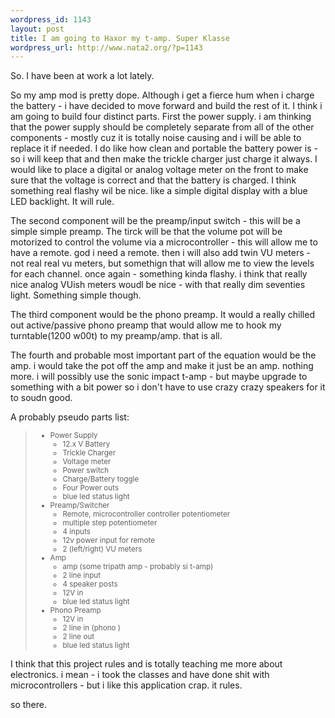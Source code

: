 ```yaml
--- 
wordpress_id: 1143
layout: post
title: I am going to Haxor my t-amp. Super Klasse
wordpress_url: http://www.nata2.org/?p=1143
---
```

So. I have been at work a lot lately. 


So my amp mod is pretty dope. Although i get a fierce hum when i charge the battery - i have decided to move forward and build the rest of it. I think i am going to build four distinct parts. First the power supply. i am thinking that the power supply should be completely separate from all of the other components - mostly cuz it is totally noise causing and i will be able to replace it if needed. I do like how clean and portable the battery power is - so i will keep that and then make the trickle charger just charge it always. I would like to place a digital or analog voltage meter on the front to make sure that the voltage is correct and that the battery is charged. I think something real flashy wil be nice. like a simple digital display with a blue LED backlight. It will rule. 

The second component will be the preamp/input switch - this will be a simple simple preamp. The tirck will be that the volume pot will be motorized to control the volume via a microcontroller - this will allow me to have a remote. god i need a remote. then i will also add twin VU meters - not real real vu meters, but somethign that will allow me to view the levels for each channel. once again - something kinda flashy. i think that really nice analog VUish meters woudl be nice - with that really dim seventies light. Something simple though. 

The third component would be the phono preamp. It would a really chilled out active/passive phono preamp that would allow me to hook my turntable(1200 w00t) to my preamp/amp. that is all. 

The fourth and probable most important part of the equation would be the amp. i would take the pot off the amp and make it just be an amp. nothing more. i will possibly use the sonic impact t-amp - but maybe upgrade to something with a bit power so i don't have to use crazy crazy speakers for it to soudn good. 

A probably pseudo parts list:
<blockquote>
<small>

<ul>
<li>Power Supply
<ul>
<li>12.x V Battery</li>
<li>Trickle Charger</li>
<li>Voltage meter</li>
<li>Power switch</li>
<li>Charge/Battery toggle</li>
<li>Four Power outs</li>
<li>blue led status light</li>

</ul>
</li>
<li>Preamp/Switcher<ul>
<li>Remote, microcontroller controller potentiometer</li>
<li>multiple step potentiometer</li>
<li>4 inputs</li>
<li>12v power input for remote</li>
<li>2 (left/right) VU meters</li>
</ul></li>

<li>Amp<ul>
<li>amp (some tripath amp - probably si t-amp)</li>
<li>2 line input</li>
<li>4 speaker posts</li>
<li>12V in</li>
<li>blue led status light</li>

</ul>
</li>

<li>Phono Preamp<ul>
<li>12V in</li>
<li>2 line in (phono )</li>
<li>2 line out</li>
<li>blue led status light</li>
</ul></li>
</small>
</blockquote>

I think that this project rules and is totally teaching me more about electronics. i mean - i took the classes and have done shit with microcontrollers - but i like this application crap. it rules. 

so there. 
